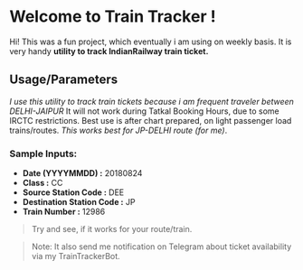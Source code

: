 # Welcome to Train Tracker !

Hi! This was a fun project, which eventually i am using on weekly basis. It is very handy **utility to track IndianRailway train ticket.**  


## Usage/Parameters
*I use this utility to track train tickets because i am frequent traveler between DELHI-JAIPUR* It will not work during Tatkal Booking Hours, due to some IRCTC restrictions.
Best use is after chart prepared, on light passenger load trains/routes. *This works best for JP-DELHI route (for me)*.

### Sample Inputs:
- **Date (YYYYMMDD) :** 20180824
- **Class :**  CC
- **Source Station Code :** DEE
- **Destination Station Code :** JP
- **Train Number :** 12986

> Try and see, if it works for your route/train.

> Note: It also send me notification on Telegram about ticket availability via my TrainTrackerBot.
